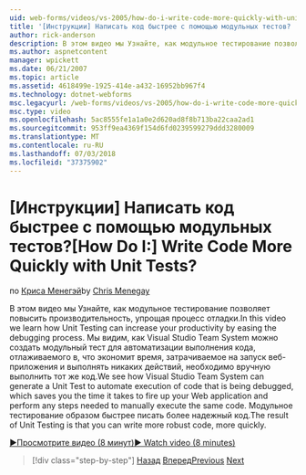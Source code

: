 ```yaml
---
uid: web-forms/videos/vs-2005/how-do-i-write-code-more-quickly-with-unit-tests
title: '[Инструкции] Написать код быстрее с помощью модульных тестов? | Документы Майкрософт'
author: rick-anderson
description: В этом видео мы Узнайте, как модульное тестирование позволяет повысить производительность, упрощая процесс отладки. Мы видим, как Visual Studio Team System может создать U....
ms.author: aspnetcontent
manager: wpickett
ms.date: 06/21/2007
ms.topic: article
ms.assetid: 4618499e-1925-414e-a432-16952bb967f4
ms.technology: dotnet-webforms
msc.legacyurl: /web-forms/videos/vs-2005/how-do-i-write-code-more-quickly-with-unit-tests
msc.type: video
ms.openlocfilehash: 5ac8555fe1a1a0e2d620ad8f8b713ba22caa2ad1
ms.sourcegitcommit: 953ff9ea4369f154d6fd0239599279ddd3280009
ms.translationtype: MT
ms.contentlocale: ru-RU
ms.lasthandoff: 07/03/2018
ms.locfileid: "37375902"
---
```

<a name="how-do-i-write-code-more-quickly-with-unit-tests"></a><span data-ttu-id="45e6d-105">[Инструкции] Написать код быстрее с помощью модульных тестов?</span><span class="sxs-lookup"><span data-stu-id="45e6d-105">[How Do I:] Write Code More Quickly with Unit Tests?</span></span>
====================
<span data-ttu-id="45e6d-106">по [Криса Менегэй](https://twitter.com/CMenegay)</span><span class="sxs-lookup"><span data-stu-id="45e6d-106">by [Chris Menegay](https://twitter.com/CMenegay)</span></span>

<span data-ttu-id="45e6d-107">В этом видео мы Узнайте, как модульное тестирование позволяет повысить производительность, упрощая процесс отладки.</span><span class="sxs-lookup"><span data-stu-id="45e6d-107">In this video we learn how Unit Testing can increase your productivity by easing the debugging process.</span></span> <span data-ttu-id="45e6d-108">Мы видим, как Visual Studio Team System можно создать модульный тест для автоматизации выполнения кода, отлаживаемого в, что экономит время, затрачиваемое на запуск веб-приложения и выполнять никаких действий, необходимо вручную выполнить тот же код.</span><span class="sxs-lookup"><span data-stu-id="45e6d-108">We see how Visual Studio Team System can generate a Unit Test to automate execution of code that is being debugged, which saves you the time it takes to fire up your Web application and perform any steps needed to manually execute the same code.</span></span> <span data-ttu-id="45e6d-109">Модульное тестирование образом быстрее писать более надежный код.</span><span class="sxs-lookup"><span data-stu-id="45e6d-109">The result of Unit Testing is that you can write more robust code, more quickly.</span></span>

[<span data-ttu-id="45e6d-110">&#9654;Просмотрите видео (8 минут)</span><span class="sxs-lookup"><span data-stu-id="45e6d-110">&#9654; Watch video (8 minutes)</span></span>](https://channel9.msdn.com/Blogs/ASP-NET-Site-Videos/how-do-i-write-code-more-quickly-with-unit-tests)

> [!div class="step-by-step"]
> <span data-ttu-id="45e6d-111">[Назад](how-do-i-create-my-own-bug-work-item.md)
> [Вперед](how-do-i-practice-test-driven-development.md)</span><span class="sxs-lookup"><span data-stu-id="45e6d-111">[Previous](how-do-i-create-my-own-bug-work-item.md)
[Next](how-do-i-practice-test-driven-development.md)</span></span>
